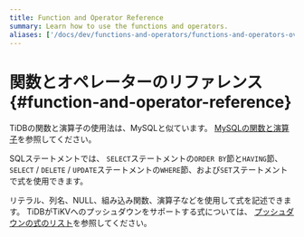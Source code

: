 ```yaml
---
title: Function and Operator Reference
summary: Learn how to use the functions and operators.
aliases: ['/docs/dev/functions-and-operators/functions-and-operators-overview/','/docs/dev/reference/sql/functions-and-operators/reference/']
---
```


# 関数とオペレーターのリファレンス {#function-and-operator-reference}

TiDBの関数と演算子の使用法は、MySQLと似ています。 [MySQLの関数と演算子](https://dev.mysql.com/doc/refman/5.7/en/functions.html)を参照してください。

SQLステートメントでは、 `SELECT`ステートメントの`ORDER BY`節と`HAVING`節、 `SELECT` / `DELETE` / `UPDATE`ステートメントの`WHERE`節、および`SET`ステートメントで式を使用できます。

リテラル、列名、NULL、組み込み関数、演算子などを使用して式を記述できます。 TiDBがTiKVへのプッシュダウンをサポートする式については、 [プッシュダウンの式のリスト](/functions-and-operators/expressions-pushed-down.md)を参照してください。
